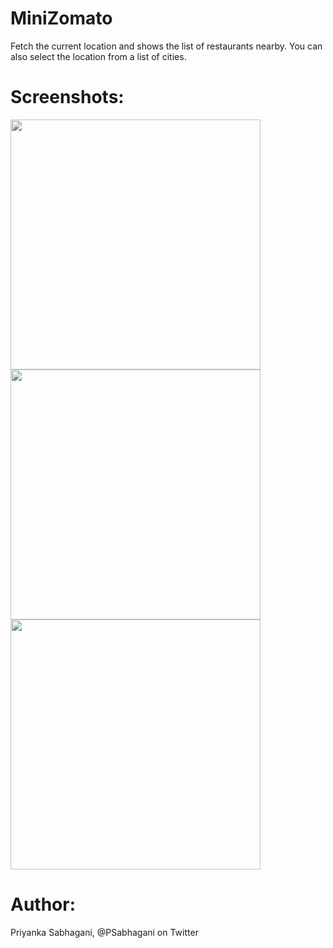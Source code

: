 # MiniZomato
Fetch the current location and shows the list of restaurants nearby. You can also select the location from a list of cities.

# Screenshots:![]()
<image src= "Screenshots/1.png" height="400"/>
<image src= "Screenshots/2.png" height="400"/>
<image src= "Screenshots/3.png" height="400"/>

# Author:
Priyanka Sabhagani, @PSabhagani on Twitter
